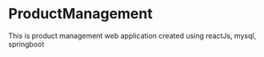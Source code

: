 # ProductManagement
This is product management web application created using reactJs, mysql, springboot
